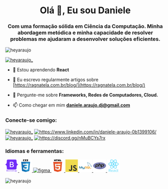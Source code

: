 <h1 align="center">Olá 👋, Eu sou Daniele</h1>
<h3 align="center">Com uma formação sólida em Ciência da Computação. Minha abordagem metódica e minha capacidade de resolver problemas me ajudaram a desenvolver soluções eficientes.</h3>

<p align="left"> <img src="https://komarev.com/ghpvc/?username=heyaraujo&label=Profile%20views&color=0e75b6&style=flat" alt="heyaraujo" /> </p>

<p align="left"> <a href="https://twitter.com/heyaraujo_" target="blank"><img src="https://img.shields.io/twitter/follow/heyaraujo_?logo=twitter&style=for-the-badge" alt="heyaraujo_" /></a> </p>

- 🌱 Estou aprendendo **React**

- 📝 Eu escrevo regularmente artigos sobre [https://ragnatela.com.br/blog/](https://ragnatela.com.br/blog/)

- 💬 Pergunte-me sobre **Frameworks, Redes de Computadores, Cloud.**

- 📫 Como chegar em mim **daniele.araujo.dj@gmail.com**

<h3 align="left">Conecte-se comigo:</h3>
<p align="left">
<a href="https://twitter.com/heyaraujo_" target="blank"><img align="center" src="https://raw.githubusercontent.com/rahuldkjain/github-profile-readme-generator/master/src/images/icons/Social/twitter.svg" alt="heyaraujo_" height="30" width="40" /></a>
<a href="https://fb.com/https://www.linkedin.com/in/daniele-araujo-0b1399106/" target="blank"><img align="center" src="https://raw.githubusercontent.com/rahuldkjain/github-profile-readme-generator/master/src/images/icons/Social/facebook.svg" alt="https://www.linkedin.com/in/daniele-araujo-0b1399106/" height="30" width="40" /></a>
<a href="https://instagram.com/heyaraujo_" target="blank"><img align="center" src="https://raw.githubusercontent.com/rahuldkjain/github-profile-readme-generator/master/src/images/icons/Social/instagram.svg" alt="heyaraujo_" height="30" width="40" /></a>
<a href="https://discord.gg/https://discord.gg/nMuBCYs7rx" target="blank"><img align="center" src="https://raw.githubusercontent.com/rahuldkjain/github-profile-readme-generator/master/src/images/icons/Social/discord.svg" alt="https://discord.gg/nMuBCYs7rx" height="30" width="40" /></a>
</p>

<h3 align="left">Idiomas e ferramentas:</h3>
<p align="left"> <a href="https://getbootstrap.com" target="_blank" rel="noreferrer"> <img src="https://raw.githubusercontent.com/devicons/devicon/master/icons/bootstrap/bootstrap-plain-wordmark.svg" alt="bootstrap" width="40" height="40"/> </a> <a href="https://www.w3schools.com/css/" target="_blank" rel="noreferrer"> <img src="https://raw.githubusercontent.com/devicons/devicon/master/icons/css3/css3-original-wordmark.svg" alt="css3" width="40" height="40"/> </a> <a href="https://www.figma.com/" target="_blank" rel="noreferrer"> <img src="https://www.vectorlogo.zone/logos/figma/figma-icon.svg" alt="figma" width="40" height="40"/> </a> <a href="https://www.w3.org/html/" target="_blank" rel="noreferrer"> <img src="https://raw.githubusercontent.com/devicons/devicon/master/icons/html5/html5-original-wordmark.svg" alt="html5" width="40" height="40"/> </a> <a href="https://developer.mozilla.org/en-US/docs/Web/JavaScript" target="_blank" rel="noreferrer"> <img src="https://raw.githubusercontent.com/devicons/devicon/master/icons/javascript/javascript-original.svg" alt="javascript" width="40" height="40"/> </a> <a href="https://www.mysql.com/" target="_blank" rel="noreferrer"> <img src="https://raw.githubusercontent.com/devicons/devicon/master/icons/mysql/mysql-original-wordmark.svg" alt="mysql" width="40" height="40"/> </a> <a href="https://www.php.net" target="_blank" rel="noreferrer"> <img src="https://raw.githubusercontent.com/devicons/devicon/master/icons/php/php-original.svg" alt="php" width="40" altura="40"/> </a> <a href="https://reactjs.org/" target="_blank" rel="noreferrer"> <img src="https://raw.githubusercontent.com/devicons/devicon/master/icons/react/react-original-wordmark.svg" alt="react" width="40" height="40"/> </a> </p>

<p><img align="center" src="https://github-readme-stats.vercel.app/api/top-langs?nomedeusuário=heyaraujo&show_icons=true&locale=en&layout=compact" alt="heyaraujo" /></p>

